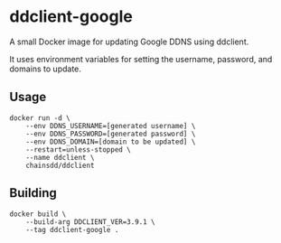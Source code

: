 # ddclient-google

A small Docker image for updating Google DDNS using ddclient.

It uses environment variables for setting the username, password, and domains to update.

## Usage
```
docker run -d \
    --env DDNS_USERNAME=[generated username] \
    --env DDNS_PASSWORD=[generated password] \
    --env DDNS_DOMAIN=[domain to be updated] \
    --restart=unless-stopped \
    --name ddclient \
    chainsdd/ddclient
```

## Building
```
docker build \
    --build-arg DDCLIENT_VER=3.9.1 \
    --tag ddclient-google .
```